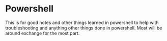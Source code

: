 # Powershell
This is for good notes and other things learned in powershell to help with troubleshooting and anything other things done in powershell. Most will be around exchange for the most part. 


